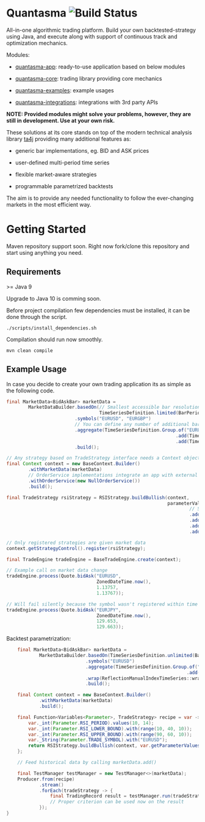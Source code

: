 # Quantasma ![Build Status](https://travis-ci.com/pmorou/quantasma.svg?branch=master)

All-in-one algorithmic trading platform. Build your own backtested-strategy using Java, and execute along with support of continuous track and optimization mechanics.

Modules:

-   [quantasma-app]({quantasma-app/}): ready-to-use application based on below modules

-   [quantasma-core]({quantasma-core/}): trading library providing core mechanics

-   [quantasma-examples]({quantasma-examples/}): example usages

-   [quantasma-integrations]({quantasma-integrations/}): integrations with 3rd party APIs

**NOTE: Provided modules might solve your problems, however, they are still in development. Use at your own risk.**

These solutions at its core stands on top of the modern technical analysis library [ta4j](https://github.com/ta4j/ta4j) providing many additional features as:

-   generic bar implementations, eg. BID and ASK prices

-   user-defined multi-period time series

-   flexible market-aware strategies

-   programmable parametrized backtests

The aim is to provide any needed functionality to follow the ever-changing markets in the most efficient way.

# Getting Started

Maven repository support soon. Right now fork/clone this repository and start using anything you need.

## Requirements

&gt;= Java 9

Upgrade to Java 10 is comming soon.

Before project compilation few dependencies must be installed, it can be done through the script.

    ./scripts/install_dependencies.sh

Compilation should run now smoothly.

    mvn clean compile

## Example Usage

In case you decide to create your own trading application its as simple as the following code.

``` java
final MarketData<BidAskBar> marketData =
        MarketDataBuilder.basedOn(// Smallest accessible bar resolution for all defined below symbols
                                  TimeSeriesDefinition.limited(BarPeriod.M1, 100))
                         .symbols("EURUSD", "EURGBP")
                         // You can define any number of additional bars resolutions for above symbols
                         .aggregate(TimeSeriesDefinition.Group.of("EURUSD")
                                                              .add(TimeSeriesDefinition.limited(BarPeriod.M5, 100))
                                                              .add(TimeSeriesDefinition.limited(BarPeriod.M30, 100)))
                         .build();

// Any strategy based on TradeStrategy interface needs a Context object
final Context context = new BaseContext.Builder()
        .withMarketData(marketData)
        // OrderService implementations integrate an app with external APIs
        .withOrderService(new NullOrderService())
        .build();

final TradeStrategy rsiStrategy = RSIStrategy.buildBullish(context,
                                                           parameterValues -> parameterValues
                                                                   // Strings/Enums are allowed
                                                                   .add(Parameter.TRADE_SYMBOL, "EURUSD")
                                                                   .add(Parameter.RSI_PERIOD, 14)
                                                                   .add(Parameter.RSI_LOWER_BOUND, 30)
                                                                   .add(Parameter.RSI_UPPER_BOUND, 70));

// Only registered strategies are given market data
context.getStrategyControl().register(rsiStrategy);

final TradeEngine tradeEngine = BaseTradeEngine.create(context);

// Example call on market data change
tradeEngine.process(Quote.bidAsk("EURUSD",
                                 ZonedDateTime.now(),
                                 1.13757,
                                 1.13767));

// Will fail silently because the symbol wasn't registered within time series definitions
tradeEngine.process(Quote.bidAsk("EURJPY",
                                 ZonedDateTime.now(),
                                 129.653,
                                 129.663));
```

Backtest parametrization:

``` java
    final MarketData<BidAskBar> marketData =
            MarketDataBuilder.basedOn(TimeSeriesDefinition.unlimited(BarPeriod.M1))
                             .symbols("EURUSD")
                             .aggregate(TimeSeriesDefinition.Group.of("EURUSD")
                                                                  .add(TimeSeriesDefinition.unlimited(BarPeriod.M5)))
                             .wrap(ReflectionManualIndexTimeSeries::wrap)
                             .build();

    final Context context = new BaseContext.Builder()
            .withMarketData(marketData)
            .build();

    final Function<Variables<Parameter>, TradeStrategy> recipe = var -> {
        var._int(Parameter.RSI_PERIOD).values(10, 14);
        var._int(Parameter.RSI_LOWER_BOUND).with(range(10, 40, 10));
        var._int(Parameter.RSI_UPPER_BOUND).with(range(90, 60, 10));
        var._String(Parameter.TRADE_SYMBOL).with("EURUSD");
        return RSIStrategy.buildBullish(context, var.getParameterValues());
    };

    // Feed historical data by calling marketData.add()

    final TestManager testManager = new TestManager<>(marketData);
    Producer.from(recipe)
            .stream()
            .forEach(tradeStrategy -> {
                final TradingRecord result = testManager.run(tradeStrategy, Order.OrderType.BUY);
                // Proper criterion can be used now on the result
            });
}
```
